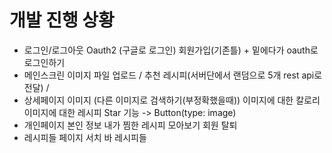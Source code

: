 # 개발 진행 상황

- 로그인/로그아웃
Oauth2 (구글로 로그인)
회원가입(기존틀) + 밑에다가 oauth로 로그인하기
- 메인스크린
이미지 파일 업로드 /
추천 레시피(서버단에서 랜덤으로 5개 rest api로 전달) /
- 상세페이지
이미지 (다른 이미지로 검색하기(부정확했을때))
이미지에 대한 칼로리
이미지에 대한 레시피
Star 기능 -> Button(type: image)
- 개인페이지
본인 정보
내가 찜한 레시피 모아보기
회원 탈퇴
- 레시피들 페이지
서치 바
레시피들